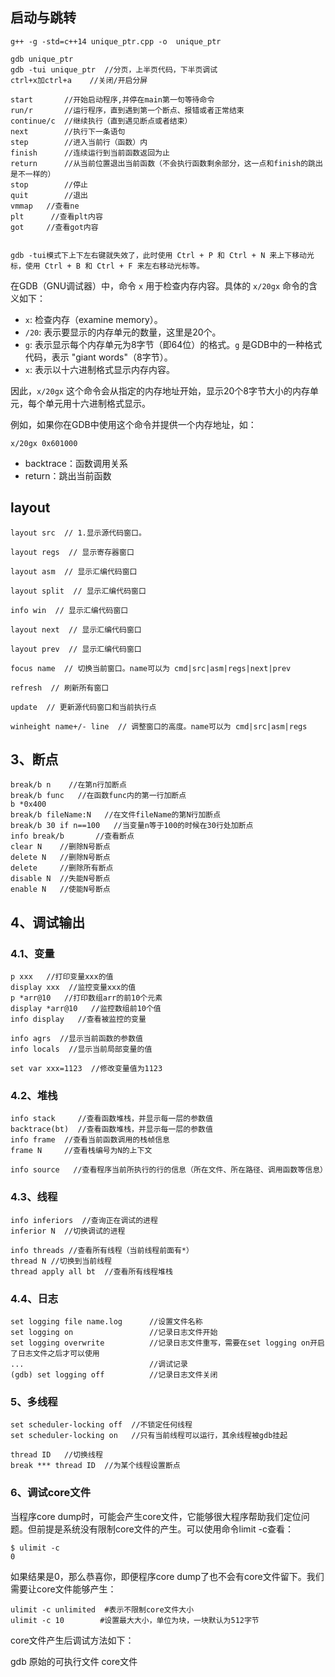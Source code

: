 ## 启动与跳转

```shell
g++ -g -std=c++14 unique_ptr.cpp -o  unique_ptr
 
gdb unique_ptr   
gdb -tui unique_ptr  //分页，上半页代码，下半页调试
ctrl+x加ctrl+a    //关闭/开启分屏
 
start       //开始启动程序,并停在main第一句等待命令
run/r       //运行程序，直到遇到第一个断点、报错或者正常结束
continue/c  //继续执行（直到遇见断点或者结束）
next        //执行下一条语句
step        //进入当前行（函数）内
finish      //连续运行到当前函数返回为止
return      //从当前位置退出当前函数（不会执行函数剩余部分，这一点和finish的跳出是不一样的）
stop        //停止
quit        //退出
vmmap   //查看ne
plt      //查看plt内容
got     //查看got内容

 
gdb -tui模式下上下左右键就失效了，此时使用 Ctrl + P 和 Ctrl + N 来上下移动光标，使用 Ctrl + B 和 Ctrl + F 来左右移动光标等。
```

在GDB（GNU调试器）中，命令 `x` 用于检查内存内容。具体的 `x/20gx` 命令的含义如下：

- `x`: 检查内存（examine memory）。
- `/20`: 表示要显示的内存单元的数量，这里是20个。
- `g`: 表示显示每个内存单元为8字节（即64位）的格式。`g` 是GDB中的一种格式代码，表示 "giant words"（8字节）。
- `x`: 表示以十六进制格式显示内存内容。

因此，`x/20gx` 这个命令会从指定的内存地址开始，显示20个8字节大小的内存单元，每个单元用十六进制格式显示。

例如，如果你在GDB中使用这个命令并提供一个内存地址，如：

```shell
x/20gx 0x601000
```

- backtrace：函数调用关系
- return：跳出当前函数

## layout

```shell
layout src  // 1.显示源代码窗口。
 
layout regs  // 显示寄存器窗口
 
layout asm  // 显示汇编代码窗口
 
layout split  // 显示汇编代码窗口
 
info win  // 显示汇编代码窗口
 
layout next  // 显示汇编代码窗口
 
layout prev  // 显示汇编代码窗口
 
focus name  // 切换当前窗口。name可以为 cmd|src|asm|regs|next|prev
 
refresh  // 刷新所有窗口
 
update  // 更新源代码窗口和当前执行点
 
winheight name+/- line  // 调整窗口的高度。name可以为 cmd|src|asm|regs
```

## 3、断点

    break/b n    //在第n行加断点
    break/b func   //在函数func内的第一行加断点
    b *0x400
    break/b fileName:N   //在文件fileName的第N行加断点
    break/b 30 if n==100   //当变量n等于100的时候在30行处加断点
    info break/b       //查看断点
    clear N    //删除N号断点
    delete N   //删除N号断点
    delete     //删除所有断点
    disable N  //失能N号断点
    enable N   //使能N号断点

## 4、调试输出
### 4.1、变量

    p xxx   //打印变量xxx的值
    display xxx  //监控变量xxx的值
    p *arr@10   //打印数组arr的前10个元素
    display *arr@10   //监控数组前10个值
    info display   //查看被监控的变量
     
    info agrs  //显示当前函数的参数值
    info locals  //显示当前局部变量的值
     
    set var xxx=1123  //修改变量值为1123

### 4.2、堆栈

    info stack     //查看函数堆栈，并显示每一层的参数值
    backtrace(bt)  //查看函数堆栈，并显示每一层的参数值
    info frame  //查看当前函数调用的栈帧信息
    frame N     //查看栈编号为N的上下文
     
    info source   //查看程序当前所执行的行的信息（所在文件、所在路径、调用函数等信息）

### 4.3、线程

    info inferiors  //查询正在调试的进程
    inferior N  //切换调试的进程
     
    info threads //查看所有线程（当前线程前面有*）
    thread N //切换到当前线程
    thread apply all bt  //查看所有线程堆栈

### 4.4、日志

    set logging file name.log      //设置文件名称
    set logging on                 //记录日志文件开始
    set logging overwrite          //记录日志文件重写，需要在set logging on开启了日志文件之后才可以使用
    ...                            //调试记录
    (gdb) set logging off          //记录日志文件关闭

### 5、多线程

    set scheduler-locking off  //不锁定任何线程
    set scheduler-locking on   //只有当前线程可以运行，其余线程被gdb挂起
     
    thread ID   //切换线程
    break *** thread ID  //为某个线程设置断点

### 6、调试core文件

当程序core dump时，可能会产生core文件，它能够很大程序帮助我们定位问题。但前提是系统没有限制core文件的产生。可以使用命令limit -c查看：

    $ ulimit -c
    0

如果结果是0，那么恭喜你，即便程序core dump了也不会有core文件留下。我们需要让core文件能够产生：

    ulimit -c unlimited  #表示不限制core文件大小
    ulimit -c 10        #设置最大大小，单位为块，一块默认为512字节

core文件产生后调试方法如下： 

gdb 原始的可执行文件 core文件